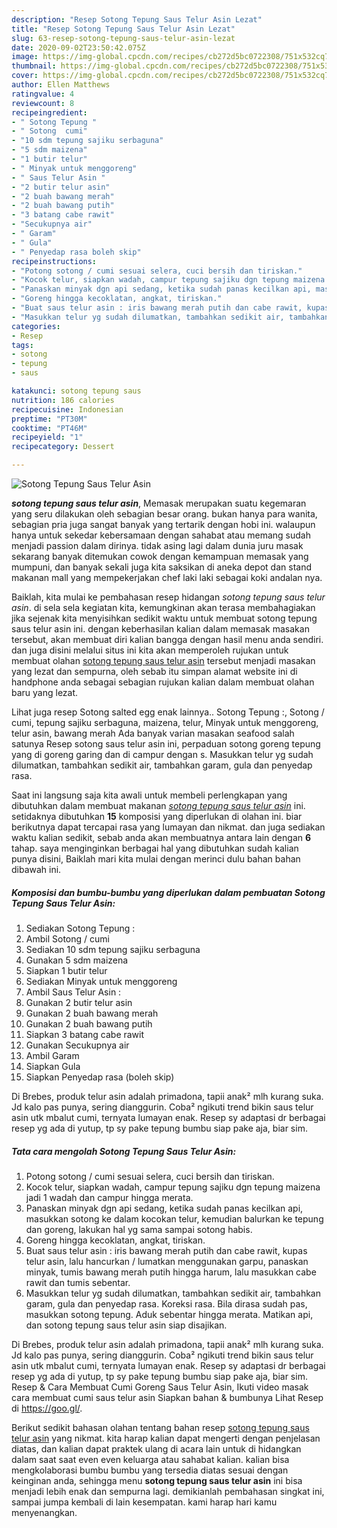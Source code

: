 ```yaml
---
description: "Resep Sotong Tepung Saus Telur Asin Lezat"
title: "Resep Sotong Tepung Saus Telur Asin Lezat"
slug: 63-resep-sotong-tepung-saus-telur-asin-lezat
date: 2020-09-02T23:50:42.075Z
image: https://img-global.cpcdn.com/recipes/cb272d5bc0722308/751x532cq70/sotong-tepung-saus-telur-asin-foto-resep-utama.jpg
thumbnail: https://img-global.cpcdn.com/recipes/cb272d5bc0722308/751x532cq70/sotong-tepung-saus-telur-asin-foto-resep-utama.jpg
cover: https://img-global.cpcdn.com/recipes/cb272d5bc0722308/751x532cq70/sotong-tepung-saus-telur-asin-foto-resep-utama.jpg
author: Ellen Matthews
ratingvalue: 4
reviewcount: 8
recipeingredient:
- " Sotong Tepung "
- " Sotong  cumi"
- "10 sdm tepung sajiku serbaguna"
- "5 sdm maizena"
- "1 butir telur"
- " Minyak untuk menggoreng"
- " Saus Telur Asin "
- "2 butir telur asin"
- "2 buah bawang merah"
- "2 buah bawang putih"
- "3 batang cabe rawit"
- "Secukupnya air"
- " Garam"
- " Gula"
- " Penyedap rasa boleh skip"
recipeinstructions:
- "Potong sotong / cumi sesuai selera, cuci bersih dan tiriskan."
- "Kocok telur, siapkan wadah, campur tepung sajiku dgn tepung maizena jadi 1 wadah dan campur hingga merata."
- "Panaskan minyak dgn api sedang, ketika sudah panas kecilkan api, masukkan sotong ke dalam kocokan telur, kemudian balurkan ke tepung dan goreng, lakukan hal yg sama sampai sotong habis."
- "Goreng hingga kecoklatan, angkat, tiriskan."
- "Buat saus telur asin : iris bawang merah putih dan cabe rawit, kupas telur asin, lalu hancurkan / lumatkan menggunakan garpu, panaskan minyak, tumis bawang merah putih hingga harum, lalu masukkan cabe rawit dan tumis sebentar."
- "Masukkan telur yg sudah dilumatkan, tambahkan sedikit air, tambahkan garam, gula dan penyedap rasa. Koreksi rasa. Bila dirasa sudah pas, masukkan sotong tepung. Aduk sebentar hingga merata. Matikan api, dan sotong tepung saus telur asin siap disajikan."
categories:
- Resep
tags:
- sotong
- tepung
- saus

katakunci: sotong tepung saus 
nutrition: 186 calories
recipecuisine: Indonesian
preptime: "PT30M"
cooktime: "PT46M"
recipeyield: "1"
recipecategory: Dessert

---
```



![Sotong Tepung Saus Telur Asin](https://img-global.cpcdn.com/recipes/cb272d5bc0722308/751x532cq70/sotong-tepung-saus-telur-asin-foto-resep-utama.jpg)

<b><i>sotong tepung saus telur asin</i></b>, Memasak merupakan suatu kegemaran yang seru dilakukan oleh sebagian besar orang. bukan hanya para wanita, sebagian pria juga sangat banyak yang tertarik dengan hobi ini. walaupun hanya untuk sekedar kebersamaan dengan sahabat atau memang sudah menjadi passion dalam dirinya. tidak asing lagi dalam dunia juru masak sekarang banyak ditemukan cowok dengan kemampuan memasak yang mumpuni, dan banyak sekali juga kita saksikan di aneka depot dan stand makanan mall yang mempekerjakan chef laki laki sebagai koki andalan nya.

Baiklah, kita mulai ke pembahasan resep hidangan <i>sotong tepung saus telur asin</i>. di sela sela kegiatan kita, kemungkinan akan terasa membahagiakan jika sejenak kita menyisihkan sedikit waktu untuk membuat sotong tepung saus telur asin ini. dengan keberhasilan kalian dalam memasak masakan tersebut, akan membuat diri kalian bangga dengan hasil menu anda sendiri. dan juga disini melalui situs ini kita akan memperoleh rujukan untuk membuat olahan <u>sotong tepung saus telur asin</u> tersebut menjadi masakan yang lezat dan sempurna, oleh sebab itu simpan alamat website ini di handphone anda sebagai sebagian rujukan kalian dalam membuat olahan baru yang lezat.

Lihat juga resep Sotong salted egg enak lainnya.. Sotong Tepung :, Sotong / cumi, tepung sajiku serbaguna, maizena, telur, Minyak untuk menggoreng, telur asin, bawang merah Ada banyak varian masakan seafood salah satunya Resep sotong saus telur asin ini, perpaduan sotong goreng tepung yang di goreng garing dan di campur dengan s. Masukkan telur yg sudah dilumatkan, tambahkan sedikit air, tambahkan garam, gula dan penyedap rasa.


Saat ini langsung saja kita awali untuk membeli perlengkapan yang dibutuhkan dalam membuat makanan <u><i>sotong tepung saus telur asin</i></u> ini. setidaknya dibutuhkan <b>15</b> komposisi yang diperlukan di olahan ini. biar berikutnya dapat tercapai rasa yang lumayan dan nikmat. dan juga sediakan waktu kalian sedikit, sebab anda akan membuatnya antara lain dengan <b>6</b> tahap. saya menginginkan berbagai hal yang dibutuhkan sudah kalian punya disini, Baiklah mari kita mulai dengan merinci dulu bahan bahan dibawah ini.

<!--inarticleads1-->

##### Komposisi dan bumbu-bumbu yang diperlukan dalam pembuatan Sotong Tepung Saus Telur Asin:

1. Sediakan  Sotong Tepung :
1. Ambil  Sotong / cumi
1. Sediakan 10 sdm tepung sajiku serbaguna
1. Gunakan 5 sdm maizena
1. Siapkan 1 butir telur
1. Sediakan  Minyak untuk menggoreng
1. Ambil  Saus Telur Asin :
1. Gunakan 2 butir telur asin
1. Gunakan 2 buah bawang merah
1. Gunakan 2 buah bawang putih
1. Siapkan 3 batang cabe rawit
1. Gunakan Secukupnya air
1. Ambil  Garam
1. Siapkan  Gula
1. Siapkan  Penyedap rasa (boleh skip)


Di Brebes, produk telur asin adalah primadona, tapii anak² mlh kurang suka. Jd kalo pas punya, sering dianggurin. Coba² ngikuti trend bikin saus telur asin utk mbalut cumi, ternyata lumayan enak. Resep sy adaptasi dr berbagai resep yg ada di yutup, tp sy pake tepung bumbu siap pake aja, biar sim. 

<!--inarticleads2-->

##### Tata cara mengolah Sotong Tepung Saus Telur Asin:

1. Potong sotong / cumi sesuai selera, cuci bersih dan tiriskan.
1. Kocok telur, siapkan wadah, campur tepung sajiku dgn tepung maizena jadi 1 wadah dan campur hingga merata.
1. Panaskan minyak dgn api sedang, ketika sudah panas kecilkan api, masukkan sotong ke dalam kocokan telur, kemudian balurkan ke tepung dan goreng, lakukan hal yg sama sampai sotong habis.
1. Goreng hingga kecoklatan, angkat, tiriskan.
1. Buat saus telur asin : iris bawang merah putih dan cabe rawit, kupas telur asin, lalu hancurkan / lumatkan menggunakan garpu, panaskan minyak, tumis bawang merah putih hingga harum, lalu masukkan cabe rawit dan tumis sebentar.
1. Masukkan telur yg sudah dilumatkan, tambahkan sedikit air, tambahkan garam, gula dan penyedap rasa. Koreksi rasa. Bila dirasa sudah pas, masukkan sotong tepung. Aduk sebentar hingga merata. Matikan api, dan sotong tepung saus telur asin siap disajikan.


Di Brebes, produk telur asin adalah primadona, tapii anak² mlh kurang suka. Jd kalo pas punya, sering dianggurin. Coba² ngikuti trend bikin saus telur asin utk mbalut cumi, ternyata lumayan enak. Resep sy adaptasi dr berbagai resep yg ada di yutup, tp sy pake tepung bumbu siap pake aja, biar sim. Resep &amp; Cara Membuat Cumi Goreng Saus Telur Asin, Ikuti video masak cara membuat cumi saus telur asin Siapkan bahan &amp; bumbunya Lihat Resep di https://goo.gl/. 

Berikut sedikit bahasan olahan tentang bahan resep <u>sotong tepung saus telur asin</u> yang nikmat. kita harap kalian dapat mengerti dengan penjelasan diatas, dan kalian dapat praktek ulang di acara lain untuk di hidangkan dalam saat saat even even keluarga atau sahabat kalian. kalian bisa mengkolaborasi bumbu bumbu yang tersedia diatas sesuai dengan keinginan anda, sehingga menu <b>sotong tepung saus telur asin</b> ini bisa menjadi lebih enak dan sempurna lagi. demikianlah pembahasan singkat ini, sampai jumpa kembali di lain kesempatan. kami harap hari kamu menyenangkan.
